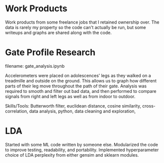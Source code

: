 # Work Products
Work products from some freelance jobs that I retained ownership over. The data is rarely my property so the code can't actually be run, but some writeups and graphs are shared along with the code.

# Gate Profile Research

filename: gate_analysis.ipynb

Accelerometers were placed on adolescences' legs as they walked on a treadmille and outside on the ground. This allows us to graph how different parts of their leg move throughout the path of their gate. Analysis was required to smooth and filter out bad data, and then performed to compare signals from right and left legs as well as from indoor to outdoor.

Skills/Tools: Butterworth filter, euclidean distance, cosine similarity, cross-correlation, data analysis, python, data cleaning and exploration, 

# LDA

Started with some ML code written by someone else. Modularized the code to improve testing, readability, and portability. Implemented hyperparameter choice of LDA perplexity from either gensim and sklearn modules. 
